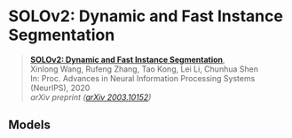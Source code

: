 # SOLOv2: Dynamic and Fast Instance Segmentation


> [**SOLOv2: Dynamic and Fast Instance Segmentation**](https://arxiv.org/abs/2003.10152),            
> Xinlong Wang, Rufeng Zhang, Tao Kong, Lei Li, Chunhua Shen     
> In: Proc. Advances in Neural Information Processing Systems (NeurIPS), 2020  
> *arXiv preprint ([arXiv 2003.10152]())*  

## Models


